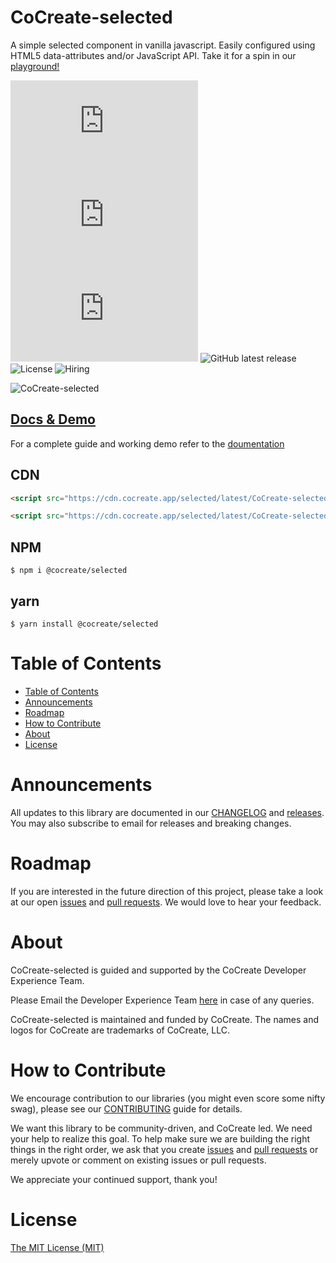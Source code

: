 # CoCreate-selected

A simple selected component in vanilla javascript. Easily configured using HTML5 data-attributes and/or JavaScript API. Take it for a spin in our [playground!](https://cocreate.app/docs/selected)

![minified](https://img.badgesize.io/https://cdn.cocreate.app/selected/latest/CoCreate-selected.min.js?style=flat-square&label=minified&color=orange)
![gzip](https://img.badgesize.io/https://cdn.cocreate.app/selected/latest/CoCreate-selected.min.js?compression=gzip&style=flat-square&label=gzip&color=yellow)
![brotli](https://img.badgesize.io/https://cdn.cocreate.app/selected/latest/CoCreate-selected.min.js?compression=brotli&style=flat-square&label=brotli)
![GitHub latest release](https://img.shields.io/github/v/release/CoCreate-app/CoCreate-selected?style=flat-square)
![License](https://img.shields.io/github/license/CoCreate-app/CoCreate-selected?style=flat-square)
![Hiring](https://img.shields.io/static/v1?style=flat-square&label=&message=Hiring&color=blueviolet)

![CoCreate-selected](https://cdn.cocreate.app/docs/CoCreate-selected.gif)

## [Docs & Demo](https://cocreate.app/docs/selected)

For a complete guide and working demo refer to the [doumentation](https://cocreate.app/docs/selected)

## CDN

```html
<script src="https://cdn.cocreate.app/selected/latest/CoCreate-selected.min.js"></script>
```

```html
<script src="https://cdn.cocreate.app/selected/latest/CoCreate-selected.min.css"></script>
```

## NPM

```shell
$ npm i @cocreate/selected
```

## yarn

```shell
$ yarn install @cocreate/selected
```

# Table of Contents

- [Table of Contents](#table-of-contents)
- [Announcements](#announcements)
- [Roadmap](#roadmap)
- [How to Contribute](#how-to-contribute)
- [About](#about)
- [License](#license)

<a name="announcements"></a>

# Announcements

All updates to this library are documented in our [CHANGELOG](https://github.com/CoCreate-app/CoCreate-selected/blob/master/CHANGELOG.md) and [releases](https://github.com/CoCreate-app/CoCreate-selected/releases). You may also subscribe to email for releases and breaking changes.

<a name="roadmap"></a>

# Roadmap

If you are interested in the future direction of this project, please take a look at our open [issues](https://github.com/CoCreate-app/CoCreate-selected/issues) and [pull requests](https://github.com/CoCreate-app/CoCreate-selected/pulls). We would love to hear your feedback.

<a name="about"></a>

# About

CoCreate-selected is guided and supported by the CoCreate Developer Experience Team.

Please Email the Developer Experience Team [here](mailto:develop@cocreate.app) in case of any queries.

CoCreate-selected is maintained and funded by CoCreate. The names and logos for CoCreate are trademarks of CoCreate, LLC.

<a name="contribute"></a>

# How to Contribute

We encourage contribution to our libraries (you might even score some nifty swag), please see our [CONTRIBUTING](https://github.com/CoCreate-app/CoCreate-selected/blob/master/CONTRIBUTING.md) guide for details.

We want this library to be community-driven, and CoCreate led. We need your help to realize this goal. To help make sure we are building the right things in the right order, we ask that you create [issues](https://github.com/CoCreate-app/CoCreate-selected/issues) and [pull requests](https://github.com/CoCreate-app/CoCreate-selected/pulls) or merely upvote or comment on existing issues or pull requests.

We appreciate your continued support, thank you!

# License

[The MIT License (MIT)](https://github.com/CoCreate-app/CoCreate-selected/blob/master/LICENSE)
